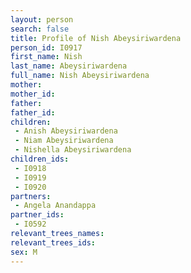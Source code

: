 ```yaml
---
layout: person
search: false
title: Profile of Nish Abeysiriwardena
person_id: I0917
first_name: Nish
last_name: Abeysiriwardena
full_name: Nish Abeysiriwardena
mother: 
mother_id: 
father: 
father_id: 
children:
 - Anish Abeysiriwardena
 - Niam Abeysiriwardena
 - Nishella Abeysiriwardena
children_ids:
 - I0918
 - I0919
 - I0920
partners:
 - Angela Anandappa
partner_ids:
 - I0592
relevant_trees_names:
relevant_trees_ids:
sex: M
---
```


